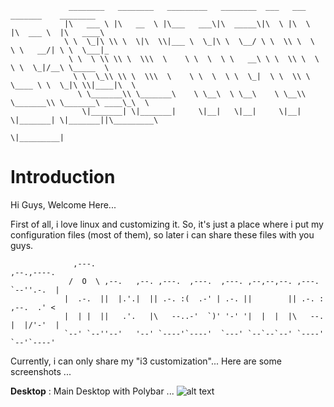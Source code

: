                  ________   ________   _________   ________  ___   ___        _______    ________      
                |\   ___ \ |\   __  \ |\___   ___\|\  _____\|\  \ |\  \      |\  ___ \  |\   ____\     
                \ \  \_|\ \\ \  \|\  \\|___ \  \_|\ \  \__/ \ \  \\ \  \     \ \   __/| \ \  \___|_    
                 \ \  \ \\ \\ \  \\\  \    \ \  \  \ \   __\ \ \  \\ \  \     \ \  \_|/__\ \_____  \   
                  \ \  \_\\ \\ \  \\\  \    \ \  \  \ \  \_|  \ \  \\ \  \____ \ \  \_|\ \\|____|\  \  
                   \ \_______\\ \_______\    \ \__\  \ \__\    \ \__\\ \_______\\ \_______\ ____\_\  \ 
                    \|_______| \|_______|     \|__|   \|__|     \|__| \|_______| \|_______||\_________\
                                                                                           \|_________|
                                                                                                       
                                                                                                       
# Introduction
Hi Guys, Welcome Here...

First of all, i love linux and customizing it.
So, it's just a place where i put my configuration files (most of them), so later i can share these files with you guys.

                                                                                              
                  ,---.                                                           ,--.,----.  
                 /  O  \ ,--.   ,--. ,---.  ,---.  ,---. ,--,--,--. ,---.         `--''.-.  | 
                |  .-.  ||  |.'.|  || .-. :(  .-' | .-. ||        || .-. :        ,--.  .' <  
                |  | |  ||   .'.   |\   --..-'  `)' '-' '|  |  |  |\   --.        |  |/'-'  | 
                `--' `--''--'   '--' `----'`----'  `---' `--`--`--' `----'        `--'`----'  
                                                                                                                                                                                   

Currently, i can only share my "i3 customization"...
Here are some screenshots ...

**Desktop** : Main Desktop with Polybar ...
![alt text](https://raw.githubusercontent.com/adi1090x/my_dotfiles/master/previews/i3_wm/desktop.png) <br />
